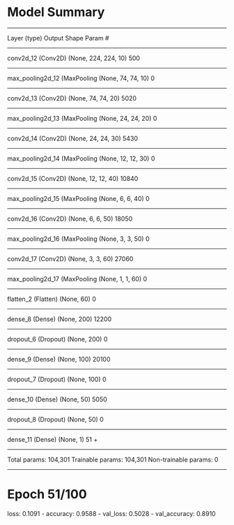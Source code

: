 # Model Summary
_________________________________________________________________
Layer (type)                 Output Shape              Param #   
_________________________________________________________________
conv2d_12 (Conv2D)           (None, 224, 224, 10)      500       
_________________________________________________________________
max_pooling2d_12 (MaxPooling (None, 74, 74, 10)        0         
_________________________________________________________________
conv2d_13 (Conv2D)           (None, 74, 74, 20)        5020      
_________________________________________________________________
max_pooling2d_13 (MaxPooling (None, 24, 24, 20)        0         
_________________________________________________________________
conv2d_14 (Conv2D)           (None, 24, 24, 30)        5430      
_________________________________________________________________
max_pooling2d_14 (MaxPooling (None, 12, 12, 30)        0         
_________________________________________________________________
conv2d_15 (Conv2D)           (None, 12, 12, 40)        10840     
_________________________________________________________________
max_pooling2d_15 (MaxPooling (None, 6, 6, 40)          0         
_________________________________________________________________
conv2d_16 (Conv2D)           (None, 6, 6, 50)          18050     
_________________________________________________________________
max_pooling2d_16 (MaxPooling (None, 3, 3, 50)          0         
_________________________________________________________________
conv2d_17 (Conv2D)           (None, 3, 3, 60)          27060     
_________________________________________________________________
max_pooling2d_17 (MaxPooling (None, 1, 1, 60)          0         
_________________________________________________________________
flatten_2 (Flatten)          (None, 60)                0         
_________________________________________________________________
dense_8 (Dense)              (None, 200)               12200     
_________________________________________________________________
dropout_6 (Dropout)          (None, 200)               0         
_________________________________________________________________
dense_9 (Dense)              (None, 100)               20100     
_________________________________________________________________
dropout_7 (Dropout)          (None, 100)               0         
_________________________________________________________________
dense_10 (Dense)             (None, 50)                5050      
_________________________________________________________________
dropout_8 (Dropout)          (None, 50)                0         
_________________________________________________________________
dense_11 (Dense)             (None, 1)                 51        +
_________________________________________________________________
Total params: 104,301
Trainable params: 104,301
Non-trainable params: 0
_________________________________________________________________

Epoch 51/100
=================================================================
loss: 0.1091 - accuracy: 0.9588 - val_loss: 0.5028 - val_accuracy: 0.8910